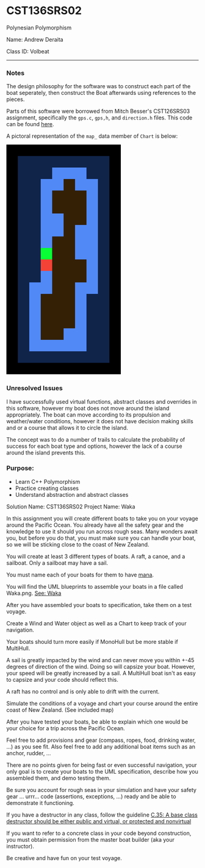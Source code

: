 # CST136SRS02
Polynesian Polymorphism

Name: Andrew Deraita

Class ID: Volbeat

---

### Notes

The design philosophy for the software was to construct each part of the boat seperately, then construct the Boat afterwards using references to the pieces.

Parts of this software were borrowed from Mitch Besser's CST126SRS03 assignment, specifically the `gps.c`, `gps,h`, and `direction.h` files. This code can be found [here](https://github.com/labermt/CST126SRS03).

A pictoral representation of the `map_` data member of `Chart` is below:

![alt text](map_diagram.png "Logo Title Text 1")

### Unresolved Issues

I have successfully used virtual functions, abstract classes and overrides in this software, 
however my boat does not move around the island appropriately.
The boat can move according to its propulsion and weather/water conditions, 
however it does not have decision making skills and or a course that allows it to
circle the island.

The concept was to do a number of trails to calculate the probability of success for each boat
type and options, however the lack of a course around the island prevents this.


### Purpose:

- Learn C++ Polymorphism
- Practice creating classes
- Understand abstraction and abstract classes

Solution Name: CST136SRS02
Project Name: Waka

In this assignment you will create different boats to take you on your voyage around the Pacific Ocean. You already have all the safety gear and the knowledge to use it should you run across rough seas. Many wonders await you, but before you do that, you must make sure you can handle your boat, so we will be sticking close to the coast of New Zealand.  

You will create at least 3 different types of boats. A raft, a canoe, and a sailboat.  Only a sailboat may have a sail. 

You must name each of your boats for them to have [mana](https://en.wikipedia.org/wiki/Mana#M%C4%81ori_use).  

You will find the UML blueprints to assemble your boats in a file called Waka.png. [See: Waka](https://en.wikipedia.org/wiki/Waka_(canoe))  

After you have assembled your boats to specification, take them on a test voyage.  

Create a Wind and Water object as well as a Chart to keep track of your navigation.  

Your boats should turn more easily if MonoHull but be more stable if MultiHull.  

A sail is greatly impacted by the wind and can never move you within +-45 degrees of direction of the wind. Doing so will capsize your boat. However, your speed will be greatly increased by a sail.  A MultiHull boat isn't as easy to capsize and your code should reflect this. 

A raft has no control and is only able to drift with the current.  

Simulate the conditions of a voyage and chart your course around the entire coast of New Zealand.  (See included map)

After you have tested your boats, be able to explain which one would be your choice for a trip across the Pacific Ocean.  

Feel free to add provisions and gear (compass, ropes, food, drinking water, ...) as you see fit.  Also feel free to add any additional boat items such as an anchor, rudder, ...  

There are no points given for being fast or even successful navigation, your only goal is to create your boats to the UML specification, describe how you assembled them, and demo testing them. 

Be sure you account for rough seas in your simulation and have your safety gear ... urrr... code (assertions, exceptions, ...) ready and be able to demonstrate it functioning.  

If you have a destructor in any class, follow the guideline [C.35: A base class destructor should be either public and virtual, or protected and nonvirtual](https://github.com/isocpp/CppCoreGuidelines/blob/master/CppCoreGuidelines.md#Rc-dtor-virtual)  

If you want to refer to a concrete class in your code beyond construction, you must obtain permission from the master boat builder (aka your instructor). 

Be creative and have fun on your test voyage. 
